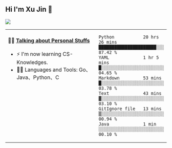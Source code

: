 
## Hi I'm Xu Jin 👋
![](https://komarev.com/ghpvc/?username=jiayouxujin&color=brightgreen&label=PROFILE+VIEWS)



<table align="center">
<tr>
<td valign="top" width="60%">

#### 🏋️‍♀️ <a href="https://github.com/jiayouxujin" target="_blank">Talking about Personal Stuffs</a>
<!-- recent_releases starts -->

- ⚡  I'm now learning CS-Knowledges.  
- 🏊‍♂️ Languages and Tools: Go、Java、Python、C
<!-- recent_releases ends -->
</td>
<td>
 
<!--START_SECTION:waka-->

```text
Python           20 hrs 26 mins  ██████████████████████░░░   87.42 %
YAML             1 hr 5 mins     █░░░░░░░░░░░░░░░░░░░░░░░░   04.65 %
Markdown         53 mins         █░░░░░░░░░░░░░░░░░░░░░░░░   03.78 %
Text             43 mins         ▓░░░░░░░░░░░░░░░░░░░░░░░░   03.10 %
GitIgnore file   13 mins         ▒░░░░░░░░░░░░░░░░░░░░░░░░   00.94 %
Java             1 min           ░░░░░░░░░░░░░░░░░░░░░░░░░   00.10 %
```

<!--END_SECTION:waka-->
 
</td>
</tr>
</table>





